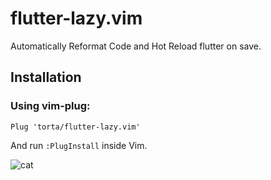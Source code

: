 # flutter-lazy.vim

Automatically Reformat Code and Hot Reload flutter on save.

## Installation

### Using vim-plug:

```vim
Plug 'torta/flutter-lazy.vim'
```

And run `:PlugInstall` inside Vim.

![cat](https://i.imgur.com/dtG3c3Q.jpg)
